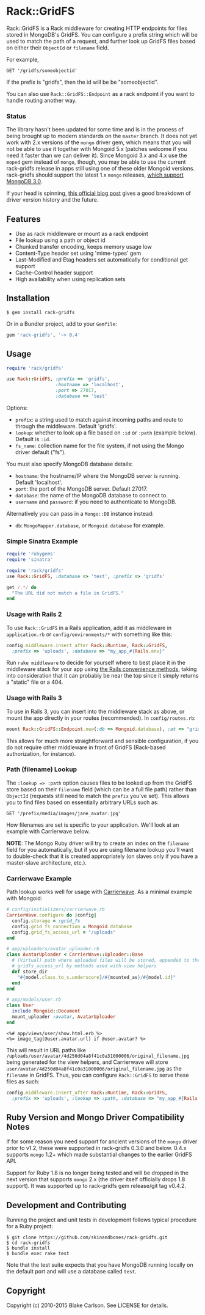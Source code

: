 Rack::GridFS
============

Rack::GridFS is a Rack middleware for creating HTTP endpoints for files
stored in MongoDB's GridFS. You can configure a prefix string which
will be used to match the path of a request, and further look up GridFS
files based on either their `ObjectId` or `filename` field.

For example,

    GET '/gridfs/someobjectid'

If the prefix is "gridfs", then the id will be be "someobjectid".

You can also use `Rack::GridFS::Endpoint` as a rack endpoint if you want to
handle routing another way.

### Status ###

The library hasn't been updated for some time and is in the process of being
brought up to modern standards on the `master` branch. It does not yet work
with 2.x versions of the `mongo` driver gem, which means that you will not be
able to use it together with Mongoid 5.x (patches welcome if you need it faster
than we can deliver it). Since Mongoid 3.x and 4.x use the `moped` gem instead
of `mongo`, though, you may be able to use the current rack-gridfs release in
apps still using one of these older Mongoid versions. rack-gridfs should
support the latest 1.x `mongo` releases, [which support MongoDB 3.0][driver compat].

If your head is spinning, [this official blog post][driver 2.0] gives a good
breakdown of driver version history and the future.

[driver 2.0]: https://www.mongodb.com/blog/post/announcing-ruby-driver-20-rewrite
[driver compat]: https://docs.mongodb.org/ecosystem/drivers/driver-compatibility-reference/#reference-compatibility-mongodb-ruby

Features
--------

- Use as rack middleware or mount as a rack endpoint
- File lookup using a path or object id
- Chunked transfer encoding, keeps memory usage low
- Content-Type header set using 'mime-types' gem
- Last-Modified and Etag headers set automatically for conditional get support
- Cache-Control header support
- High availability when using replication sets

Installation
------------

    $ gem install rack-gridfs

Or in a Bundler project, add to your `Gemfile`:

```ruby
gem 'rack-gridfs', '~> 0.4'
```

Usage
-----

```ruby
require 'rack/gridfs'

use Rack::GridFS, :prefix => 'gridfs',
                  :hostname => 'localhost',
                  :port => 27017,
                  :database => 'test'
```

Options:

- `prefix`: a string used to match against incoming paths and route to through
  the middleware.  Default 'gridfs'.
- `lookup`: whether to look up a file based on `:id` or `:path` (example
  below). Default is `:id`.
- `fs_name`: collection name for the file system, if not using the Mongo driver
  default ("fs").

You must also specify MongoDB database details:

- `hostname`: the hostname/IP where the MongoDB server is running. Default 'localhost'.
- `port`: the port of the MongoDB server. Default 27017.
- `database`: the name of the MongoDB database to connect to.
- `username` and `password`: if you need to authenticate to MongoDB.

Alternatively you can pass in a `Mongo::DB` instance instead:

- `db`: `MongoMapper.database`, or `Mongoid.database` for example.

### Simple Sinatra Example ###

```ruby
require 'rubygems'
require 'sinatra'

require 'rack/gridfs'
use Rack::GridFS, :database => 'test', :prefix => 'gridfs'

get /.*/ do
  "The URL did not match a file in GridFS."
end
```

### Usage with Rails 2 ###

To use `Rack::GridFS` in a Rails application, add it as middleware in
`application.rb` or `config/environments/*` with something like this:

```ruby
config.middleware.insert_after Rack::Runtime, Rack::GridFS,
  :prefix => 'uploads', :database => "my_app_#{Rails.env}"
```

Run `rake middleware` to decide for yourself where to best place it in
the middleware stack for your app using [the Rails convenience methods],
taking into consideration that it can probably be near the top since it simply
returns a "static" file or a 404.

[the Rails convenience methods]: http://guides.rubyonrails.org/rails_on_rack.html#configuring-middleware-stack,

### Usage with Rails 3 ###

To use in Rails 3, you can insert into the middleware stack as above, or mount
the app directly in your routes (recommended). In `config/routes.rb`:

```ruby
mount Rack::GridFS::Endpoint.new(:db => Mongoid.database), :at => "gridfs"
```

This allows for much more straightforward and sensible configuration, if you do
not require other middleware in front of GridFS (Rack-based authorization, for
instance).

### Path (filename) Lookup ###

The `:lookup => :path` option causes files to be looked up from the GridFS
store based on their `filename` field (which can be a full file path) rather than
`ObjectId` (requests still need to match the `prefix` you've set). This allows
you to find files based on essentially arbitrary URLs such as:

    GET '/prefix/media/images/jane_avatar.jpg'

How filenames are set is specific to your application. We'll look at an example
with Carrierwave below.

**NOTE**: The Mongo Ruby driver will try to create an index on the `filename`
field for you automatically, but if you are using filename lookup you'll want to
double-check that it is created appropriately (on slaves only if you have a
master-slave architecture, etc.).

### Carrierwave Example ###

Path lookup works well for usage with [Carrierwave]. As a minimal example with
Mongoid:

```ruby
# config/initializers/carrierwave.rb
CarrierWave.configure do |config|
  config.storage = :grid_fs
  config.grid_fs_connection = Mongoid.database
  config.grid_fs_access_url = "/uploads"
end

# app/uploaders/avatar_uploader.rb
class AvatarUploader < CarrierWave::Uploader::Base
  # (Virtual) path where uploaded files will be stored, appended to the
  # gridfs_access_url by methods used with view helpers
  def store_dir
    "#{model.class.to_s.underscore}/#{mounted_as}/#{model.id}"
  end
end

# app/models/user.rb
class User
  include Mongoid::Document
  mount_uploader :avatar, AvatarUploader
end
```

```eruby
<%# app/views/user/show.html.erb %>
<%= image_tag(@user.avatar.url) if @user.avatar? %>
```

This will result in URL paths like `/uploads/user/avatar/4d250d04a8f41c0a31000006/original_filename.jpg`
being generated for the view helpers, and Carrierwave will store
`user/avatar/4d250d04a8f41c0a31000006/original_filename.jpg` as the
`filename` in GridFS. Thus, you can configure `Rack::GridFS` to serve
these files as such:

```ruby
config.middleware.insert_after Rack::Runtime, Rack::GridFS,
  :prefix => 'uploads', :lookup => :path, :database => "my_app_#{Rails.env}"
```

[Carrierwave]: https://github.com/jnicklas/carrierwave.

Ruby Version and Mongo Driver Compatibility Notes
-------------------------------------------------

If for some reason you need support for ancient versions of the `mongo` driver
prior to v1.2, these were supported in rack-gridfs 0.3.0 and below. 0.4.x
supports `mongo` 1.2+ which made substantial changes to the earlier GridFS
API.

Support for Ruby 1.8 is no longer being tested and will be dropped in the next
version that supports `mongo` 2.x (the driver itself officially drops 1.8
support). It was supported up to rack-gridfs gem release/git tag v0.4.2.

Development and Contributing
----------------------------

Running the project and unit tests in development follows typical procedure for
a Ruby project:

    $ git clone https://github.com/skinandbones/rack-gridfs.git
    $ cd rack-gridfs
    $ bundle install
    $ bundle exec rake test

Note that the test suite expects that you have MongoDB running locally on the
default port and will use a database called `test`.

Copyright
---------

Copyright (c) 2010-2015 Blake Carlson. See LICENSE for details.
